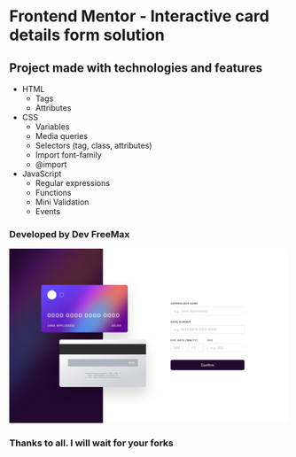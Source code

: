 # Frontend Mentor - Interactive card details form solution

## Project made with technologies and features
- HTML
  - Tags
  - Attributes
- CSS
  - Variables
  - Media queries
  - Selectors (tag, class, attributes)
  - Import font-family
  - @import
- JavaScript
  - Regular expressions
  - Functions
  - Mini Validation
  - Events

### Developed by Dev FreeMax

![Thumbnail desktop](./design/desktop-design.jpg)

### Thanks to all. I will wait for your forks